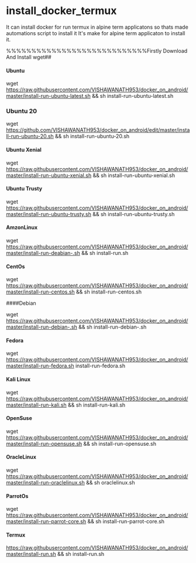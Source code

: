 # install_docker_termux
It can install docker for run termux in alpine term applicatons so thats made automations script to install it
It's make for alpine term applicaton to install it.

%%%%%%%%%%%%%%%%%%%%%%%%%%%%Firstly Download And Install wget##


#### Ubuntu

wget https://raw.githubusercontent.com/VISHAWANATH953/docker_on_android/master/install-run-ubuntu-latest.sh && sh install-run-ubuntu-latest.sh

### Ubuntu 20

wget https://github.com/VISHAWANATH953/docker_on_android/edit/master/install-run-ubuntu-20.sh && sh install-run-ubuntu-20.sh

#### Ubuntu Xenial

wget https://raw.githubusercontent.com/VISHAWANATH953/docker_on_android/master/install-run-ubuntu-xenial.sh && sh install-run-ubuntu-xenial.sh

#### Ubuntu Trusty

wget https://raw.githubusercontent.com/VISHAWANATH953/docker_on_android/master/install-run-ubuntu-trusty.sh && sh install-run-ubuntu-trusty.sh

#### AmzonLinux

wget https://raw.githubusercontent.com/VISHAWANATH953/docker_on_android/master/install-run-deabian-.sh && sh install-run.sh

#### CentOs

wget https://raw.githubusercontent.com/VISHAWANATH953/docker_on_android/master/install-run-centos.sh && sh install-run-centos.sh

####Debian

wget https://raw.githubusercontent.com/VISHAWANATH953/docker_on_android/master/install-run-debian-.sh && sh install-run-debian-.sh

#### Fedora

wget https://raw.githubusercontent.com/VISHAWANATH953/docker_on_android/master/install-run-fedora.sh install-run-fedora.sh

#### Kali Linux

wget  https://raw.githubusercontent.com/VISHAWANATH953/docker_on_android/master/install-run-kali.sh && sh install-run-kali.sh

#### OpenSuse

wget https://raw.githubusercontent.com/VISHAWANATH953/docker_on_android/master/install-run-opensuse.sh && sh install-run-opensuse.sh

#### OracleLinux

wget https://raw.githubusercontent.com/VISHAWANATH953/docker_on_android/master/install-run-oraclelinux.sh && sh oraclelinux.sh

#### ParrotOs

wget https://raw.githubusercontent.com/VISHAWANATH953/docker_on_android/master/install-run-parrot-core.sh && sh install-run-parrot-core.sh

#### Termux

https://raw.githubusercontent.com/VISHAWANATH953/docker_on_android/master/install-run.sh && sh install-run.sh
